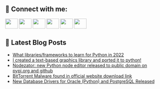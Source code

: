 ## 🔎 Connect with me:
[<img height="32" width="40" src="https://cdn.jsdelivr.net/npm/simple-icons@v5/icons/telegram.svg" />](https://t.me/bullbesh)
[<img height="32" width="40" src="https://cdn.jsdelivr.net/npm/simple-icons@v5/icons/vk.svg" />](https://vk.com/bullbesh)
[<img height="32" width="40" src="https://cdn.jsdelivr.net/npm/simple-icons@v5/icons/twitter.svg" />](https://twitter.com/bullbesh1)
[<img height="32" width="40" src="https://cdn.jsdelivr.net/npm/simple-icons@v5/icons/instagram.svg" />](https://www.instagram.com/bullbesh)
[<img height="32" width="40" src="https://cdn.jsdelivr.net/npm/simple-icons@v5/icons/reddit.svg" />](https://www.reddit.com/user/bullbesh)
[<img height="32" width="40" src="https://cdn.jsdelivr.net/npm/simple-icons@v5/icons/youtube.svg" />](https://www.youtube.com/channel/UCtfjRs6uzgq5mfm8S06WTcg)

## 📕 Latest Blog Posts
<!-- BLOG-POST-LIST:START -->
- [What libraries/frameworks to learn for Python in 2022](https://www.reddit.com/r/Python/comments/vf6x3c/what_librariesframeworks_to_learn_for_python_in/)
- [I created a text-based graphics library and ported it to python!](https://www.reddit.com/r/Python/comments/vf6w1j/i_created_a_textbased_graphics_library_and_ported/)
- [Nodezator: new Python node editor released to public domain on pypi.org and github](https://www.reddit.com/r/Python/comments/vf6h1z/nodezator_new_python_node_editor_released_to/)
- [BitTorrent Malware found in official website download link](https://www.reddit.com/r/Python/comments/vf2gq3/bittorrent_malware_found_in_official_website/)
- [New Database Drivers for Oracle &lpar;Python&rpar; and PostgreSQL Released](https://www.reddit.com/r/Python/comments/vf25jv/new_database_drivers_for_oracle_python_and/)
<!-- BLOG-POST-LIST:END -->
